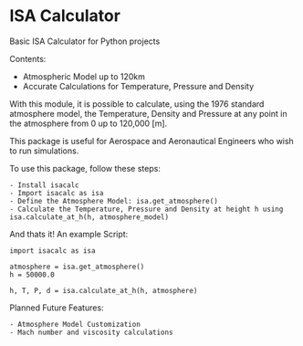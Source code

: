 # ISA Calculator
Basic ISA Calculator for Python projects

Contents:
  - Atmospheric Model up to 120km
  - Accurate Calculations for Temperature, Pressure and Density
  
  
With this module, it is possible to calculate, using the 1976 standard atmosphere model, the Temperature,
Density and Pressure at any point in the atmosphere from 0 up to 120,000 [m].

This package is useful for Aerospace and Aeronautical Engineers who wish to run simulations.

To use this package, follow these steps:

    - Install isacalc
    - Import isacalc as isa
    - Define the Atmosphere Model: isa.get_atmosphere()
    - Calculate the Temperature, Pressure and Density at height h using isa.calculate_at_h(h, atmosphere_model)

And thats it! An example Script:

    
    import isacalc as isa
    
    atmosphere = isa.get_atmosphere()
    h = 50000.0
    
    h, T, P, d = isa.calculate_at_h(h, atmosphere)


Planned Future Features:

    - Atmosphere Model Customization
    - Mach number and viscosity calculations
  